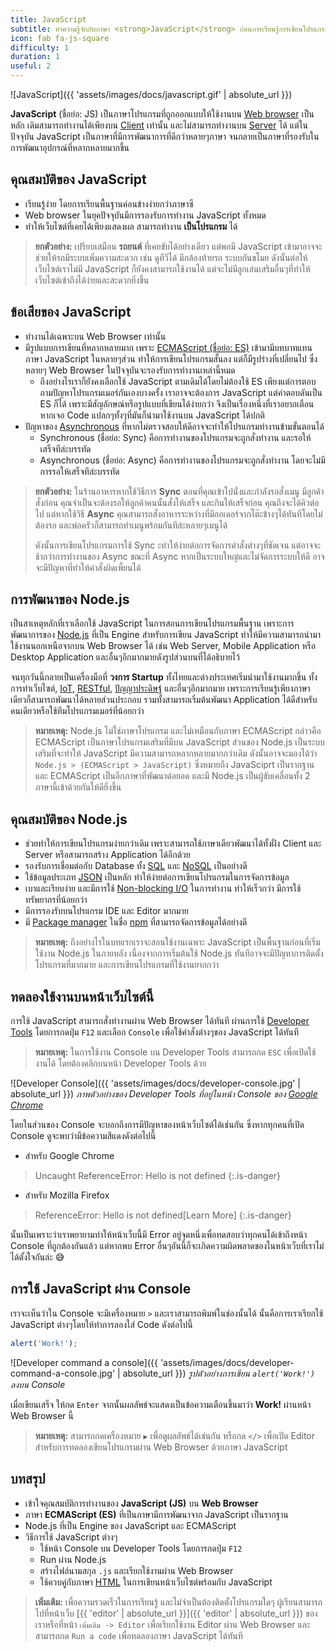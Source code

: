 ```yaml
---
title: JavaScript
subtitle: ทำความรู้จักกับภาษา <strong>JavaScript</strong> ก่อนการเรียนรู้การเขียนโปรแกรมเบื้องต้น
icon: fab fa-js-square
difficulty: 1
duration: 1
useful: 2
---
```


![JavaScript]({{ 'assets/images/docs/javascript.gif' | absolute_url }})

**JavaScript** (ชื่อย่อ: JS) เป็นภาษาโปรแกรมที่ถูกออกแบบให้ใช้งานบน [Web browser](https://th.wikipedia.org/wiki/เว็บเบราว์เซอร์) เป็นหลัก เดิมสามารถทำงานได้เพียงบน [Client](https://th.wikipedia.org/wiki/เครื่องลูกข่าย) เท่านั้น และไม่สามารถทำงานบน [Server](https://th.wikipedia.org/wiki/เซิร์ฟเวอร์) ได้ แต่ในปัจจุบัน JavaScript เป็นภาษาที่มีการพัฒนาการที่ดีกว่าหลายๆภาษา จนกลายเป็นภาษาที่รองรับในการพัฒนาอุปกรณ์ที่หลากหลายมากขึ้น

## คุณสมบัติของ JavaScript

- เรียนรู้ง่าย โดยการเรียนพื้นฐานค่อนข้างง่ายกว่าภาษาซี
- Web browser ในยุคปัจจุบันมีการรองรับการทำงาน JavaScript ทั้งหมด
- ทำให้เว็บไซต์ที่เคยได้เพียงแสดงผล สามารถทำงาน **เป็นโปรแกรม** ได้

> **ยกตัวอย่าง:** เปรียบเสมือน **รถยนต์** ที่เคยขับได้อย่างเดียว แต่พอมี JavaScript เข้ามาอาจจะช่วยให้รถมีระบบเพิ่มความสะดวก เช่น ดูทีวีได้ มีกล้องท้ายรถ ระบบกันขโมย ดังนั้นต่อให้เว็บไซต์เราไม่มี JavaScript ก็ยังคงสามารถใช้งานได้ แต่จะไม่มีลูกเล่นเสริมอื่นๆที่ทำให้เว็บไซต์เข้าถึงได้ง่ายและสะดวกยิ่งขึ้น

## ข้อเสียของ JavaScript

- ทำงานได้เฉพาะบน Web Browser เท่านั้น
- มีรูปแบบการเขียนที่หลากหลายมาก เพราะ [ECMAScript (ชื่อย่อ: ES)](https://en.wikipedia.org/wiki/ECMAScript) เข้ามามีบทบาทแทนภาษา JavaScript ในหลายๆส่วน ทำให้การเขียนโปรแกรมสั้นลง แต่ก็มีรูปร่างที่เปลี่ยนไป ซึ่งหลายๆ Web Browser ในปัจจุบันจะรองรับการทำงานเหล่านี้หมด
  - ถึงอย่างไรเราก็ยังคงเลือกใช้ JavaScript ตามเดิมได้โดยไม่ต้องใช้ ES เพียงแต่การตอบถามปัญหาโปรแกรมเมอร์กันเองบางครั้ง เราอาจจะต้องการ JavaScript แต่คำตอบดันเป็น ES ก็ได้ เพราะมีสัญลักษณ์หรือรูปแบบที่เขียนได้ง่ายกว่า จึงเป็นเรื่องหนึ่งที่เราอยากเตือนหากเจอ Code แปลกๆทั้งๆที่มันก็นำมาใช้งานบน JavaScript ได้ปกติ
- ปัญหาของ [Asynchronous](https://en.wikipedia.org/wiki/Asynchrony_(computer_programming)) ที่หากไม่ตรวจสอบให้ดีอาจจะทำให้โปรแกรมทำงานข้ามขั้นตอนได้
  - Synchronous (ชื่อย่อ: Sync) คือการทำงานของโปรแกรมจะถูกสั่งทำงาน และรอให้เสร็จทีล่ะบรรทัด
  - Asynchronous (ชื่อย่อ: Async) คือการทำงานของโปรแกรมจะถูกสั่งทำงาน โดยจะไม่มีการรอให้เสร็จทีล่ะบรรทัด

> **ยกตัวอย่าง:** ในร้านอาหารหากใช้วิธีการ **Sync** ตอนที่คุณเข้าไปนั่งและกำลังรอสั่งเมนู มีลูกค้าสั่งก่อน คุณจำเป็นจะต้องรอให้ลูกค้าคนนั้นสั่งให้เสร็จ และกินให้เสร็จก่อน คุณถึงจะได้คิวต่อไป แต่หากใช้วิธี **Async** คุณสามารถสั่งอาหารระหว่างที่มีออเดอร์จากโต๊ะข้างๆได้ทันทีโดยไม่ต้องรอ และพ่อครัวก็สามารถทำเมนูพร้อมกันทีล่ะหลายๆเมนูได้
>
> ดังนั้นการเขียนโปรแกรมการใช้ Sync ะทำให้ง่ายต่อการจัดการคำสั่งต่างๆที่ชัดเจน แต่อาจจะช้ากว่าการทำงานของ Async ขณะที่ Async หากเป็นระบบใหญ่และไม่จัดการระบบให้ดี อาจจะมีปัญหาที่ทำให้คำสั่งผิดเพี้ยนได้

## การพัฒนาของ Node.js

เป็นสาเหตุหลักที่เราเลือกใช้ JavaScript ในการสอนการเขียนโปรแกรมพื้นฐาน เพราะการพัฒนาการของ [Node.js](https://nodejs.org/) ที่เป็น Engine สำหรับการเขียน JavaScript ทำให้มีความสามารถนำมาใช้งานนอกเหนือจากบน Web Browser ได้ เช่น Web Server, Mobile Application หรือ Desktop Application และอื่นๆอีกมากมายดังรูปส่วนบนที่ได้อธิบายไว้

จนทุกวันนี้กลายเป็นเครื่องมือที่ **วงการ Startup** ทั้งไทยและต่างประเทศเริ่มนำมาใช้งานมากขึ้น ทั้งการทำเว็บไซต์, [IoT](https://th.wikipedia.org/wiki/อินเทอร์เน็ตของสรรพสิ่ง), [RESTful](https://en.wikipedia.org/wiki/Representational_state_transfer), [ปัญญาประดิษฐ์](https://th.wikipedia.org/wiki/ปัญญาประดิษฐ์) และอื่นๆอีกมากมาย เพราะการเรียนรู้เพียงภาษาเดียวก็สามารถพัฒนาได้หลายส่วนประกอบ รวมทั้งสามารถเริ่มต้นพัฒนา Application ได้ดีสำหรับคนเดียวหรือใช้ทีมโปรแกรมเมอร์ที่น้อยกว่า

> **หมายเหตุ:** Node.js ไม่ใช่ภาษาโปรแกรม และไม่เหมือนกับภาษา ECMAScript กล่าวคือ ECMAScript เป็นภาษาโปรแกรมเสริมที่มีบน JavaScript ส่วนของ Node.js เป็นระบบเสริมที่จะทำให้ JavaScript มีความสามารถหลากหลายมากกว่าเดิม ดังนั้นอาจจะมองได้ว่า `Node.js > (ECMAScript > JavaScript)` ซึ่งหมายถึง JavaSciprt เป็นรากฐาน และ ECMAScript เป็นอีกภาษาที่พัฒนาต่อยอด และมี Node.js เป็นผู้ขับเคลื่อนทั้ง 2 ภาษานี้เข้าด้วยกันให้ดียิ่งขึ้น

## คุณสมบัติของ Node.js

- ช่วยทำให้การเขียนโปรแกรมง่ายกว่าเดิม เพราะสามารถใช้ภาษาเดียวพัฒนาได้ทั้งฝั่ง Client และ Server หรือสามารถสร้าง Application ได้อีกด้วย
- รองรับการเชื่อมต่อกับ Database ทั้ง [SQL](https://th.wikipedia.org/wiki/ภาษาสอบถามเชิงโครงสร้าง) และ [NoSQL](https://en.wikipedia.org/wiki/NoSQL) เป็นอย่างดี
- ใช้ข้อมูลประเภท [JSON](https://developer.mozilla.org/en-US/docs/Glossary/JSON) เป็นหลัก ทำให้ง่ายต่อการเขียนโปรแกรมในการจัดการข้อมูล
- เบาและเรียบง่าย และมีการใช้ [Non-blocking I/O](https://en.wikipedia.org/wiki/Asynchronous_I/O) ในการทำงาน ทำให้เร็วกว่า มีการใช้ทรัพยากรที่น้อยกว่า
- มีการรองรับบนโปรแกรม IDE และ Editor มากมาย
- มี [Package manager](https://en.wikipedia.org/wiki/Package_manager) ในชื่อ [npm](https://en.wikipedia.org/wiki/Npm_(software)) ที่สามารถจัดการข้อมูลได้อย่างดี

> **หมายเหตุ:** ถึงอย่างไรในบทแรกเราจะสอนใช้งานเฉพาะ JavaScript เป็นพื้นฐานก่อนที่เริ่มใช้งาน Node.js ในภายหลัง เนื่องจากการเริ่มต้นใช้ Node.js ทันทีอาจจะมีปัญหาการติดตั้งโปรแกรมที่มากมาย และการเขียนโปรแกรมที่ใช้งานยากกว่า

## ทดลองใช้งานบนหน้าเว็บไซต์นี้

การใช้ JavaScript สามารถสั่งทำงานผ่าน Web Browser ได้ทันที ผ่านการใช้ [Developer Tools](https://en.wikipedia.org/wiki/Web_development_tools) โดยการกดปุ่ม `F12` และเลือก `Console` เพื่อใช้คำสั่งต่างๆของ JavaScript ได้ทันที

> **หมายเหตุ:** ในการใช้งาน Console บน Developer Tools สามารถกด `ESC` เพื่อเปิดใช้งานได้ โดยต้องคลิกบนหน้า Developer Tools ด้วย

![Developer Console]({{ 'assets/images/docs/developer-console.jpg' | absolute_url }})
*ภาพตัวอย่างของ Developer Tools ที่อยู่ในหน้า Console ของ [Google Chrome](https://developer.chrome.com/devtools)*

โดยในส่วนของ Console จะบอกถึงการมีปัญหาของหน้าเว็บไซต์ได้เช่นกัน ซึ่งหากทุกคนที่เปิด Console ดูจะพบว่ามีข้อความสีแดงดังต่อไปนี้

- สำหรับ Google Chrome

> Uncaught ReferenceError: Hello is not defined
{:.is-danger}

- สำหรับ Mozilla Firefox

> ReferenceError: Hello is not defined[Learn More]
{:.is-danger}

<script>
  console.log(Hello);
</script>

นั้นเป็นเพราะว่าเราพยายามทำให้หน้าเว็บนี้มี Error อยู่จุดหนึ่งเพื่อทดสอบว่าทุกคนได้เข้าถึงหน้า Console ที่ถูกต้องกันแล้ว แต่หากพบ Error อื่นๆอันนี้ก็จะเกิดความผิดพลาดของในหน้าเว็บที่เราไม่ได้ตั้งใจกันล่ะ 😅

## การใช้ JavaScript ผ่าน Console

เราจะเห็นว่าใน Console จะมีเครื่องหมาย `>` และเราสามารถพิมพ์ในช่องนั้นได้ นั้นคือการเราเรียกใช้ JavaScript ต่างๆโดยให้ทำการลองใส่ Code ดังต่อไปนี้

```javascript
alert('Work!');
```

![Developer command a console]({{ 'assets/images/docs/developer-command-a-console.jpg' | absolute_url }})
*รูปตัวอย่างการเขียน `alert('Work!')` ลงบน Console*

เมื่อเขียนเสร็จ ให้กด `Enter` จากนั้นผลลัพธ์จะแสดงเป็นข้อความเตือนขึ้นมาว่า **Work!** ผ่านหน้า Web Browser นี้

> **หมายเหตุ:** สามารถกดเครื่องหมาย `▶` เพื่อดูผลลัพธ์ได้เช่นกัน หรือกด `</>` เพื่อเปิด Editor สำหรับการทดลองเขียนโปรแกรมผ่าน Web Browser ด้วยภาษา JavaScript

## บทสรุป

- เข้าใจคุณสมบัติการทำงานของ **JavaScript (JS)** บน **Web Browser**
- ภาษา **ECMAScript (ES)** ที่เป็นภาษามีการพัฒนาจาก JavaScript เป็นรากฐาน
- Node.js ที่เป็น Engine ของ JavaScript และ ECMAScript
- วิธีการใช้ JavaScript ต่างๆ
  - ใช้หน้า Console บน Developer Tools โดยการกดปุ่ม `F12`
  - Run ผ่าน Node.js
  - สร้างไฟล์นามสกุล `.js` และเรียกใช้งานผ่าน Web Browser
  - ใช้ควบคู่กับภาษา [HTML](https://th.wikipedia.org/wiki/เอชทีเอ็มแอล) ในการเขียนหน้าเว็บไซต์พร้อมกับ JavaScript

> **เพิ่มเติม:** เพื่อความรวดเร็วในการเรียนรู้ และไม่จำเป็นต้องติดตั้งโปรแกรมใดๆ ผู้เรียนสามารถไปที่หน้าเว็บ [{{ 'editor' | absolute_url }}]({{ 'editor' | absolute_url }}) ของเราหรือที่หน้า `เพิ่มเติม -> Editor` เพื่อเรียกใช้งาน Editor ผ่าน Web Browser และสามารถกด `Run a code` เพื่อทดลองภาษา JavaScript ได้ทันที

